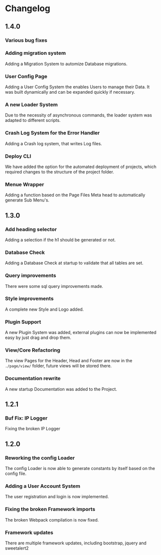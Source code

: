 # Changelog

## 1.4.0

### Various bug fixes

### Adding migration system
Adding a Migration System to automize Database migrations.

### User Config Page
Adding a User Config System the enables Users to manage their Data.
It was built dynamically and can be expanded quickly if necessary.

### A new Loader System
Due to the necessity of asynchronous commands, the loader system was adapted to different scripts.

### Crash Log System for the Error Handler
Adding a Crash log system, that writes Log files.

### Deploy CLI
We have added the option for the automated deployment of projects, which required changes to the structure of the project folder.

### Menue Wrapper
Adding a function based on the Page Files Meta head to automatically generate Sub Menu's.


## 1.3.0

### Add heading selector
Adding a selection if the h1 should be generated or not.

### Database Check
Adding a Database Check at startup to validate that all tables are set.

### Query improvements
There were some sql query improvements made.

### Style improvements
A complete new Style and Logo added.
 
### Plugin Support
A new Plugin System was added, external plugins can now be implemented easy by just drag and drop them.

### View/Core Refactoring
The view Pages for the Header, Head and Footer are now in the ```./page/view/``` folder, future views will be stored there.

### Documentation rewrite
A new startup Documentation was added to the Project.

## 1.2.1

### Buf Fix: IP Logger
Fixing the broken IP Logger

## 1.2.0

### Reworking the config Loader
The config Loader is now able to generate constants by itself based on the config file.

### Adding a User Account System
The user registration and login is now implemented.

### Fixing the broken Framework imports
The broken Webpack compilation is now fixed.

### Framework updates
There are multiple framework updates,
including bootstrap, jquery and sweetalert2